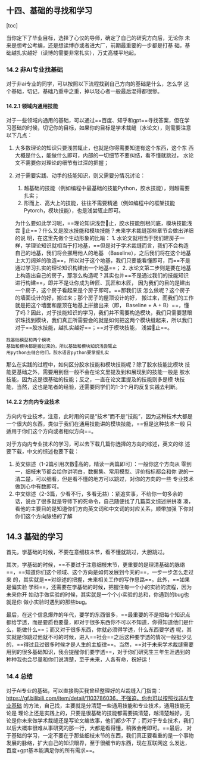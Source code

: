 ## ⼗四、基础的寻找和学习 

[toc]

当你定下了毕业⽬标，选择了⼼仪的导师，确定了⾃⼰的研究⽅向后，⽆论你 未来是想考公考编，还是想读博亦或者进⼤⼚，前期最重要的⼀步都是打基 础，基础越扎实越好（读博的需要⾮常扎实），万丈⾼楼平地起。

### 14.2 非AI专业找基础

对于⾮ai专业的同学，可以按照以下流程找到⾃⼰⽅向的基础是什么，怎么学 这个基础，切记，基础乃重中之重，掉以轻⼼者⼀般最后混得都很惨。

#### 14.2.1 领域内通⽤技能

对于⼀些领域内通⽤的基础，可以通过==百度、知乎和gpt==寻找答案，但在学习基础的时候，切记你的⽬标，如果你的⽬标是学术裁缝（⽔论⽂），则需要注意以下⼏点：

1. ⼤多数理论的知识只要浅尝辄止，也就是你得需要知道有这个东⻄，这个东 ⻄⼤概是什么，能做什么即可，内部的⼀切细节不要纠结，看不懂就跳过， ⽔论⽂不需要你对理论的细节有过深的把握； 

2. 对于需要实践、动⼿的技能知识，则⼜需要分情况讨论： 

   1. 越基础的技能（例如编程中最基础的技能Python，胶⽔技能），则越需要扎实； 
   2. 形⽽上、⾼⼤上的技能，往往不需要精通（例如编程中的框架技能 Pytorch，模块技能），也是浅尝辄止即可。

   为什么要如此学习呢，==理论知识浅尝᫿⽌，胶⽔技能刨根问底，模块技能浅尝 ᫿⽌==？什么⼜是胶⽔技能和模块技能？未来学术裁缝那些章节会做出详细的说 明，在这⾥先做个⽣动形象的⽐喻： 1. ⽔论⽂就相当于我们建房⼦⼀样，学理论知识就相当于打地基，==但是对于学术裁缝⽽⾔，我们不会构造⾃⼰的地基，我们将会挪⽤他⼈的地基 （Baseline），之后我们将在这个地基上⼤⼑阔斧的改造==，所以对于这个地基，我们只要能看懂即可，⽽==不是通过学习扎实的理论知识构建出⼀个地基==； 2. ⽔论⽂第⼆步则是要在地基上构造出⾃⼰的房⼦，那怎么构造呢？其实也并==不是通过我们的技能知识进⾏构建==，即并不是让你成为砖匠、瓦匠和⽊匠， 因为我们的⽬的是建出⼀个房⼦，这个房⼦看起来是个房⼦即可。==那我们该 怎么做呢？这个房⼦的墙⾯设计的好，搬过来；那个房⼦的屋顶设计的好， 搬过来，⽽我们的⼯作就是把这个墙⾯和屋顶在地基上拼接出来（即， Baseline + A + B）==，懂了吗？因此，对于技能知识的学习，我们并不需要构造模块，我们只需要慧眼识珠找到模块，我们真正所需要会的就是如何把这两个模块缝起来，所以我们对于==胶⽔技能，越扎实越好==；==对于模块技能， 浅尝᫿⽌==。

```text
找基础模型和两个模块
基础和模块都是搬过来的，所以基础和模块知识浅尝辄止
用python去缝合他们，胶水语言python要掌握扎实
```

那么在实践的过程中，如何区分胶⽔技能和模块技能呢？除了胶⽔技能⽐模块 技能更基础之外，需要⽤到但⼀般不会在论⽂⾥提及到和展现到的技能⼀般是 胶⽔技能，因为这是很基础的技能；反之，⼀直在论⽂⾥提及的技能则多是模 块技能，当然，这也是笔者的经验，还需要同学们的1-3个⽉的反复实践去判断。

#### 14.2.2 ⽅向内专业技术

⽅向内专业技术，注意，此时⽤的词是“技术”⽽不是“技能”，因为这种技术⼤都是⼀个很⼤的东⻄，类似于我们在通⽤技能讲的模块技能，==但是这种技术⼀般 只适⽤于你们这个⽅向或者相似⽅向==。

对于⽅向内专业技术的学习，可以去下载⼏篇你选择的⽅向的综述，英⽂的综 述要下载，中⽂的综述也要下载：

1. 英⽂综述（1-2篇引⽤次数᫾⾼的，精读⼀两篇即可）：⼀般你这个⽅向从 零到⼀，细枝末节都会给你讲明⽩，数据集、常⽤模型、评价指标都会和你 说的⼀清⼆楚，可以细看，但是看不懂的地⽅可以跳过，对你的⽅向的⼀些 专业技术做到⼼中有数即可。 
2. 中⽂综述（2-3篇，少看不⾏，多看⽆益）：紧追实事，不给你⼀句多余的 话，说⽩了很多就是导师下的死命令，⾃⼰随便找了⼏篇英⽂综述拼拼凑 凑，看他的主要⽬的是知道你们⽅向英⽂词和中⽂词的对应关系，顺带加强 下你对你们这个⽅向脉络的了解

## 14.3 基础的学习

⾸先，学基础的时候，不要在意细枝末节，看不懂就跳过，⼤胆跳过。

其次，学基础的时候，==不要过于注意细枝末节，更重要的是理清基础的脉络==，==知道你们这个领域、这个⽅向是如何发展到今天的==，⼀步⼀步怎么⾛过来 的，其实就是==对综述的把握，未来相关⼯作的写作思路==。此外，==如果是偏实验 学科==，还需要在学基础的时候，把握住每⼀个⼩的实验的流程，因为未来你开 始动⼿做实验的时候，其实就是⼀个个⼩实验的总和，你遇到的bug也就是你 做⼩实验时遇到的那些bug。

最后，在这个信息爆炸的年代，要学的东⻄很多，==最重要的不是把每个知识点 都给学透，⽽是要质也要量，即对于很多东⻄你不可以不知道，你得知道他们是什么，能做什么==；⽽⼜对于很多东⻄，你就必须得学透，什么东⻄要学透 呢，其实就是你跳过他就不可的时候，进⼊==社会==之后这种要学透的情况⼀般挺少⻅的，==得过且过很多时候才是⼈⽣的主旋律==。当然，==对于未来学术裁缝需要⽤到的很多基础知识，我会提醒你们要学透==，对于你们研究⽣三年⽣涯遇到的种种我也会尽量和你们说清楚，⾄于未来，⼈各有命，祝好运！

### 14.4 总结

对于Ai专业的基础，可以直接购买我曾经整理好的Ai裁缝⼊⻔指南：https://gf.bilibili.com/item/detail/1103786036，不强迫，你也可以按照找⾮Ai专业基础 的⽅法，⾃⼰找，主要就是分清楚⼀些通⽤技能和专业技术，通⽤技能⽆论是 理论上还是实践上的，只要是很基础的技能都需要搞清楚，越清楚越好，⽆论是你未来做学术裁缝还是写论⽂编故事，他们都少不了；⽽对于专业技术，我们以后⼤概率很难从事研究的那⼀⾏，⼤都是看得懂，稍微会⽤即可。==最后， 对于基础的学习，⼀定不要在乎那些细枝末节的东⻄，我们真正要看重的是⼀个事物发展的脉络，扩⼤⾃⼰的知识眼界，⾄于很细节的东⻄，现在互联⽹这 么发达，百度+gpt基本能满⾜你的所有需求==。









